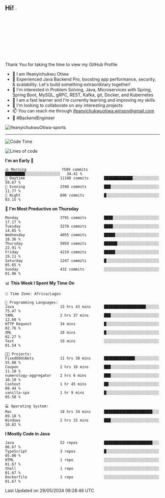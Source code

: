 <!-- BLOG-POST-LIST:START --><!-- BLOG-POST-LIST:END -->

## Hi! <img src="https://media.giphy.com/media/hvRJCLFzcasrR4ia7z/giphy.gif" width="4%"> 

Thank You for taking the time to view my GitHub Profile

- 👋 I am Ifeanyichukwu Otiwa
- 🚀 Experienced Java Backend Pro, boosting app performance, security, & scalability. Let's build something extraordinary together!
- 👀 I'm interested in Problem Solving, Java, Microservices with Spring, Spring Boot, MySQL, gRPC, REST, Kafka, git, Docker, and Kubernetes
- 🌱 I am a fast learner and I'm currently learning and improving my skills
- 💞️ I'm looking to collaborate on any interesting projects
- 📫 You can reach me through ifeanyichukwuotiwa.winson@gmail.com
- 🚀 #BackendEngineer

<p align="left" marginTop="10px"> <img src="https://komarev.com/ghpvc/?username=ifeanyichukwuOtiwa-sports&label=Profile%20views&color=0e75b6&style=for-the-badge" alt="ifeanyichukwuOtiwa-sports" /> </p>

***

<!--START_SECTION:waka-->
![Code Time](http://img.shields.io/badge/Code%20Time-2%2C571%20hrs%209%20mins-blue)

![Lines of code](https://img.shields.io/badge/From%20Hello%20World%20I%27ve%20Written-5.6%20million%20lines%20of%20code-blue)

**I'm an Early 🐤** 

```text
🌞 Morning                7599 commits        █████████░░░░░░░░░░░░░░░░   34.41 % 
🌆 Daytime                11188 commits       █████████████░░░░░░░░░░░░   50.67 % 
🌃 Evening                2598 commits        ███░░░░░░░░░░░░░░░░░░░░░░   11.77 % 
🌙 Night                  696 commits         █░░░░░░░░░░░░░░░░░░░░░░░░   03.15 % 
```
📅 **I'm Most Productive on Thursday** 

```text
Monday                   3791 commits        ████░░░░░░░░░░░░░░░░░░░░░   17.17 % 
Tuesday                  3278 commits        ████░░░░░░░░░░░░░░░░░░░░░   14.85 % 
Wednesday                4055 commits        █████░░░░░░░░░░░░░░░░░░░░   18.36 % 
Thursday                 5059 commits        ██████░░░░░░░░░░░░░░░░░░░   22.91 % 
Friday                   4219 commits        █████░░░░░░░░░░░░░░░░░░░░   19.11 % 
Saturday                 1247 commits        █░░░░░░░░░░░░░░░░░░░░░░░░   05.65 % 
Sunday                   432 commits         ░░░░░░░░░░░░░░░░░░░░░░░░░   01.96 % 
```


📊 **This Week I Spent My Time On** 

```text
🕑︎ Time Zone: Africa/Lagos

💬 Programming Languages: 
Java                     15 hrs 43 mins      ███████████████████░░░░░░   75.47 % 
YAML                     2 hrs 37 mins       ███░░░░░░░░░░░░░░░░░░░░░░   12.60 % 
HTTP Request             34 mins             █░░░░░░░░░░░░░░░░░░░░░░░░   02.76 % 
XML                      28 mins             █░░░░░░░░░░░░░░░░░░░░░░░░   02.27 % 
Text                     19 mins             ░░░░░░░░░░░░░░░░░░░░░░░░░   01.54 % 

🐱‍💻 Projects: 
FixedOddsBets            11 hrs 38 mins      ██████████████░░░░░░░░░░░   55.88 % 
Coupon                   2 hrs 18 mins       ███░░░░░░░░░░░░░░░░░░░░░░   11.10 % 
numerology-aggregator    2 hrs 6 mins        ███░░░░░░░░░░░░░░░░░░░░░░   10.10 % 
Cashout                  1 hr 45 mins        ██░░░░░░░░░░░░░░░░░░░░░░░   08.44 % 
vanilla-spa              1 hr 9 mins         █░░░░░░░░░░░░░░░░░░░░░░░░   05.58 % 

💻 Operating System: 
Mac                      18 hrs 34 mins      ██████████████████████░░░   89.18 % 
Windows                  2 hrs 15 mins       ███░░░░░░░░░░░░░░░░░░░░░░   10.82 % 
```

**I Mostly Code in Java** 

```text
Java                     52 repos            ██████████████████████░░░   86.67 % 
TypeScript               3 repos             █░░░░░░░░░░░░░░░░░░░░░░░░   05.00 % 
HTML                     1 repo              ░░░░░░░░░░░░░░░░░░░░░░░░░   01.67 % 
Shell                    1 repo              ░░░░░░░░░░░░░░░░░░░░░░░░░   01.67 % 
Dockerfile               1 repo              ░░░░░░░░░░░░░░░░░░░░░░░░░   01.67 % 
```




 Last Updated on 29/05/2024 08:28:46 UTC
<!--END_SECTION:waka-->

<!--
<p align="center">
![trophy](https://github-profile-trophy.vercel.app/?username=ifeanyichukwuOtiwa-sports&theme=onedark) (https://github.com/ryo-ma/github-profile-trophy)
</p>
-->

<!---
ifeanyi-otiwa/ifeanyi-otiwa is a ✨ special ✨ repository because its `README.md` (this file) appears on your GitHub profile.
You can click the Preview link to take a look at your changes.
--->
